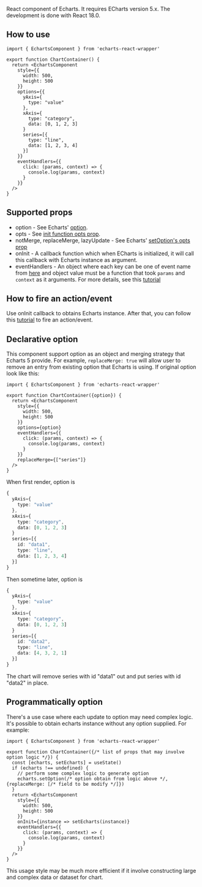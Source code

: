 React component of Echarts.
It requires ECharts version 5.x.
The development is done with React 18.0.

## How to use
```tsx
import { EchartsComponent } from 'echarts-react-wrapper'

export function ChartContainer() {
  return <EchartsComponent 
    style={{
      width: 500, 
      height: 500
    }} 
    options={{
      yAxis={
        type: "value"
      },
      xAxis={
        type: "category", 
        data: [0, 1, 2, 3]
      }
      series=[{
        type: "line",
        data: [1, 2, 3, 4]
      }]
    }}
    eventHandlers={{
      click: (params, context) => {
        console.log(params, context)
      }
    }}
  />
}
```

## Supported props
- option - See Echarts' [option](https://echarts.apache.org/en/option.html#title).
- opts - See [init function opts prop](https://echarts.apache.org/en/api.html#echarts.init).
- notMerge, replaceMerge, lazyUpdate - See Echarts' [setOption's opts prop](https://echarts.apache.org/en/api.html#echartsInstance.setOption)
- onInit - A callback function which when ECharts is initialized, it will call this callback with Echarts instance as argument.
- eventHandlers - An object where each key can be one of event name from [here](https://echarts.apache.org/en/api.html#events) and object value must be a function that took `params` and `context` as it arguments. For more details, see this [tutorial](https://echarts.apache.org/handbook/en/concepts/event)

## How to fire an action/event
Use onInit callback to obtains Echarts instance. After that, you can follow this [tutorial](https://echarts.apache.org/handbook/en/concepts/event#writing-code-to-trigger-component-action-manually) to fire an action/event.

## Declarative option
This component support option as an object and merging strategy that Echarts 5 provide.
For example, `replaceMerge: true` will allow user to remove an entry from existing option that Echarts is using.
If original option look like this:
```tsx
import { EchartsComponent } from 'echarts-react-wrapper'

export function ChartContainer({option}) {
  return <EchartsComponent 
    style={{
      width: 500, 
      height: 500
    }} 
    options={option}
    eventHandlers={{
      click: (params, context) => {
        console.log(params, context)
      }
    }}
    replaceMerge={["series"]}
  />
}
```
When first render, option is 
```typescript
{
  yAxis={
    type: "value"
  },
  xAxis={
    type: "category", 
    data: [0, 1, 2, 3]
  }
  series=[{
    id: "data1",
    type: "line",
    data: [1, 2, 3, 4]
  }]
}
```
Then sometime later, option is
```typescript
{
  yAxis={
    type: "value"
  },
  xAxis={
    type: "category", 
    data: [0, 1, 2, 3]
  }
  series=[{
    id: "data2",
    type: "line",
    data: [4, 3, 2, 1]
  }]
}
```
The chart will remove series with id "data1" out and put series with id "data2" in place.

## Programmatically option
There's a use case where each update to option may need complex logic.
It's possible to obtain echarts instance without any option supplied.
For example:
```tsx
import { EchartsComponent } from 'echarts-react-wrapper'

export function ChartContainer({/* list of props that may involve option logic */}) {
  const [echarts, setEcharts] = useState()
  if (echarts !== undefined) {
    // perform some complex logic to generate option
    echarts.setOption(/* option obtain from logic above */, {replaceMerge: [/* field to be modify */]})
  }
  return <EchartsComponent 
    style={{
      width: 500, 
      height: 500
    }} 
    onInit={instance => setEcharts(instance)}
    eventHandlers={{
      click: (params, context) => {
        console.log(params, context)
      }
    }}
  />
}
```
This usage style may be much more efficient if it involve constructing large and complex data or dataset for chart.
